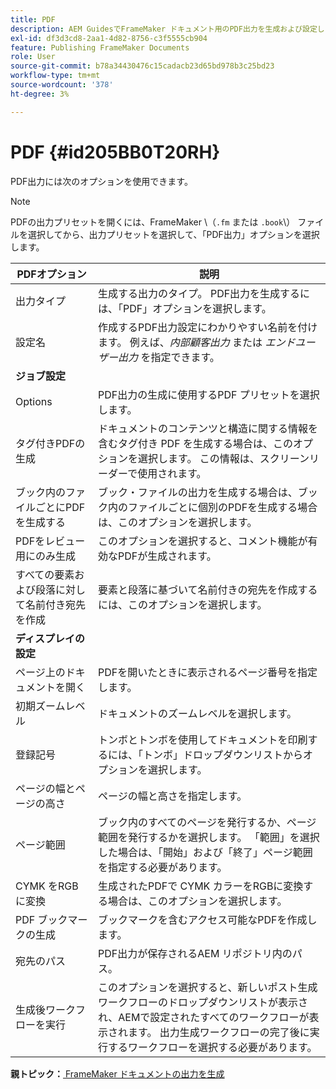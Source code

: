 ```yaml
---
title: PDF
description: AEM GuidesでFrameMaker ドキュメント用のPDF出力を生成および設定します。
exl-id: df3d3cd8-2aa1-4d82-8756-c3f5555cb904
feature: Publishing FrameMaker Documents
role: User
source-git-commit: b78a34430476c15cadacb23d65bd978b3c25bd23
workflow-type: tm+mt
source-wordcount: '378'
ht-degree: 3%

---
```


# PDF {#id205BB0T20RH}

PDF出力には次のオプションを使用できます。

>[!NOTE]
>
> PDFの出力プリセットを開くには、FrameMaker \（`.fm` または `.book`\） ファイルを選択してから、出力プリセットを選択して、「PDF出力」オプションを選択します。

| PDFオプション | 説明 |
|-----------|-----------|
| 出力タイプ | 生成する出力のタイプ。 PDF出力を生成するには、「PDF」オプションを選択します。 |
| 設定名 | 作成するPDF出力設定にわかりやすい名前を付けます。 例えば、*内部顧客出力* または *エンドユーザー出力* を指定できます。 |
| **ジョブ設定** |
| Options | PDF出力の生成に使用するPDF プリセットを選択します。 |
| タグ付きPDFの生成 | ドキュメントのコンテンツと構造に関する情報を含むタグ付き PDF を生成する場合は、このオプションを選択します。 この情報は、スクリーンリーダーで使用されます。 |
| ブック内のファイルごとにPDFを生成する | ブック・ファイルの出力を生成する場合は、ブック内のファイルごとに個別のPDFを生成する場合は、このオプションを選択します。 |
| PDFをレビュー用にのみ生成 | このオプションを選択すると、コメント機能が有効なPDFが生成されます。 |
| すべての要素および段落に対して名前付き宛先を作成 | 要素と段落に基づいて名前付きの宛先を作成するには、このオプションを選択します。 |
| **ディスプレイの設定** |
| ページ上のドキュメントを開く | PDFを開いたときに表示されるページ番号を指定します。 |
| 初期ズームレベル | ドキュメントのズームレベルを選択します。 |
| 登録記号 | トンボとトンボを使用してドキュメントを印刷するには、「トンボ」ドロップダウンリストからオプションを選択します。 |
| ページの幅とページの高さ | ページの幅と高さを指定します。 |
| ページ範囲 | ブック内のすべてのページを発行するか、ページ範囲を発行するかを選択します。 「範囲」を選択した場合は、「開始」および「終了」ページ範囲を指定する必要があります。 |
| CYMK をRGBに変換 | 生成されたPDFで CYMK カラーをRGBに変換する場合は、このオプションを選択します。 |
| PDF ブックマークの生成 | ブックマークを含むアクセス可能なPDFを作成します。 |
| 宛先のパス | PDF出力が保存されるAEM リポジトリ内のパス。 |
| 生成後ワークフローを実行 | このオプションを選択すると、新しいポスト生成ワークフローのドロップダウンリストが表示され、AEMで設定されたすべてのワークフローが表示されます。 出力生成ワークフローの完了後に実行するワークフローを選択する必要があります。 |

**親トピック：**[ FrameMaker ドキュメントの出力を生成 ](fm-output-generatation.md)
